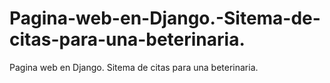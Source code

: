 # Pagina-web-en-Django.-Sitema-de-citas-para-una-beterinaria.
Pagina web en Django. Sitema de citas para una beterinaria.

